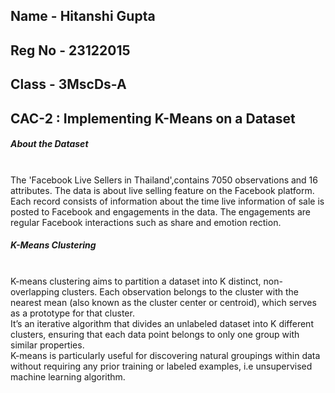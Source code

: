 <h2>Name - Hitanshi Gupta<br/>
<h2>Reg No - 23122015<br/>
<h2>Class - 3MscDs-A<br/>
<h2>CAC-2 : Implementing K-Means on a Dataset<br/>

<h5>About the Dataset</h5><br/>
The 'Facebook Live Sellers in Thailand',contains 7050 observations and 16 attributes. The data is about live selling feature on the Facebook platform. Each record consists of information about the time live information of sale is posted to Facebook and engagements in the data. The engagements are regular Facebook interactions such as share and emotion rection.

<h5>K-Means Clustering</h5><br/> 
K-means clustering aims to partition a dataset into K distinct, non-overlapping clusters. Each observation belongs to the cluster with the nearest mean (also known as the cluster center or centroid), which serves as a prototype for that cluster.<br/>
It’s an iterative algorithm that divides an unlabeled dataset into K different clusters, ensuring that each data point belongs to only one group with similar properties.<br/>
K-means is particularly useful for discovering natural groupings within data without requiring any prior training or labeled examples, i.e unsupervised machine learning algorithm.